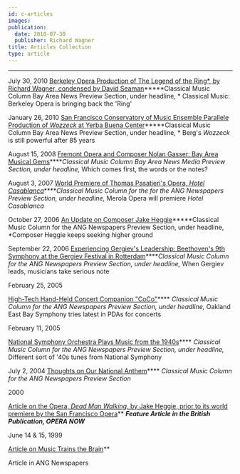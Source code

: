 ```yaml
---
id: c-articles
images:
publication:
  date: 2010-07-30
  publisher: Richard Wagner
title: Articles Collection
type: article
---
```


***

July 30, 2010
[Berkeley Opera Production of The Legend of the Ring*, by Richard Wagner, condensed by David Seaman](http://www.insidebayarea.com/ci_15606273)*****Classical Music Column Bay Area News Preview Section, under headline, *
Classical Music: Berkeley Opera is bringing back the 'Ring'

January 26, 2010
[San Francisco Conservatory of Music Ensemble Parallele Production of *Wozzeck* at Yerba Buena Center](c-art-wozzeck)*****Classical Music Column Bay Area News Preview Section, under headline, *
Berg's *Wozzeck* is still powerful after 85 years

August 15, 2008
[Fremont Opera and Composer Nolan Gasser: Bay Area Musical Gems](c-art-fremontoperagasser)*****Classical Music Column Bay Area News Media Preview Section, under headline,*
Which comes first, the words or the notes?

August 3, 2007
[World Premiere of Thomas Pasatieri's Opera, *Hotel Casablanca*](c-art-casablanca)*****Classical Music Column for the for the ANG Newspapers Preview Section, under headline,*
Merola Opera will premiere *Hotel Casablanca*

October 27, 2006
[An Update on Composer Jake Heggie](c-art-heggie)*****Classical Music Column for the ANG Newspapers Preview Section, under headline,
*Composer Heggie keeps seeking higher ground

September 22, 2006
[Experiencing Gergiev's Leadership: Beethoven's 9th Symphony at the Gergiev Festival in Rotterdam](c-art-gergiev9)*****Classical Music Column for the ANG Newspapers Preview Section, under headline,* When Gergiev leads, musicians take serious note

February 25, 2005

[High-Tech Hand-Held Concert Companion "CoCo"](c-art-coco)****
*Classical Music Column for the ANG Newspapers Preview Section, under headline,* Oakland East Bay Symphony tries latest in PDAs for concerts

February 11, 2005

[National Symphony Orchestra Plays Music from the 1940s](c-art-natlsymph)****
*Classical Music Column for the ANG Newspapers Preview Section, under headline,* Different sort of '40s tunes from National Symphony

July 2, 2004
[Thoughts on Our National Anthem](c-art-national-anthem)**** *Classical Music Column for the ANG Newspapers Preview Section*

2000

[Article on the
Opera, *Dead Man Walking,* by Jake Heggie, prior to its world premiere by the San Francisco Opera](c-articles-deadman)**
***Feature Article in the British Publication, *OPERA NOW****

June 14 & 15, 1999

[Article on Music Trains the Brain](c-art-brain)**

Article in ANG Newspapers


